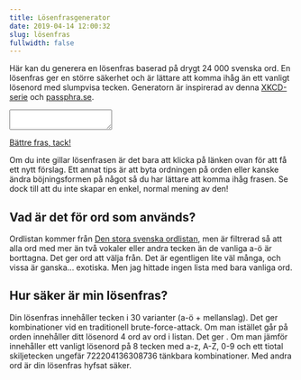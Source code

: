 ```yaml
---
title: Lösenfrasgenerator
date: 2019-04-14 12:00:32
slug: lösenfras
fullwidth: false
---
```


Här kan du generera en lösenfras baserad på drygt 24 000 svenska ord.
En lösenfras ger en större säkerhet och är lättare att komma ihåg än ett vanligt lösenord
med slumpvisa tecken. Generatorn är inspirerad av denna <a href="http://xkcd.com/936/">XKCD-serie</a> och <a href="http://passphra.se">passphra.se</a>.

<textarea id="fras"></textarea>

<a href="#" id="genereraOm">Bättre fras, tack!</a>

Om du inte gillar lösenfrasen är det bara att klicka på länken ovan för att få ett nytt förslag.
Ett annat tips är att byta ordningen på orden eller kanske ändra böjningsformen på något så du har lättare att komma ihåg frasen.
Se dock till att du inte skapar en enkel, normal mening av den!

<aside class="info"><h2>Vad är det för ord som används?</h2><p>Ordlistan kommer från <a href="http://www.dsso.se">Den stora svenska ordlistan</a>, men är filtrerad så att alla ord med mer än två vokaler eller andra tecken än de vanliga a-ö är borttagna. Det ger <span class="antalOrdIListan"></span> ord att välja från. Det är egentligen lite väl många, och vissa är ganska... exotiska. Men jag hittade ingen lista med bara vanliga ord.</p><h2>Hur säker är min lösenfras?</h2><p>Din lösenfras innehåller <span id="antalTecken"></span> tecken i 30 varianter (a-ö + mellanslag). Det ger <span id="teckenkombinationer"></span> kombinationer vid en traditionell brute-force-attack. Om man istället går på orden innehåller ditt lösenord 4 ord av <span class="antalOrdIListan"></span> ord i listan. Det ger <span id="ordkombinationer"></span>. Om man jämför innehåller ett vanligt lösenord på 8 tecken med a-z, A-Z, 0-9 och ett tiotal skiljetecken ungefär 722204136308736 tänkbara kombinationer. Med andra ord är din lösenfras hyfsat säker.</p></aside>

<script>
    window.addEventListener('load', function() {
        var generator = {
            ordlista: {},
            init: function (callback) {
                $.getJSON('/images/losenfras/ord.txt', function (data) {
                    generator.ordlista = data;
                    callback();
                });
            },
            genereraFras: function () {
                var ordlista = generator.ordlista;
                var antalOrd = 4;
                var fras = $('#fras');
                fras.empty();

                for (var i = 1; i <= antalOrd; i++) {
                    var index = Math.floor(Math.random() * (ordlista.length + 1));
                    fras.append(ordlista[index]);
                    if (i < antalOrd)
                        fras.append(' ');
                }
                document.getElementById('fras').select()

                var antalTecken = fras.val().length;
                var teckenkombinationer = Math.pow(30, antalTecken);
                var ordkombinationer = Math.pow(ordlista.length, antalOrd);
                $('#antalTecken').html(antalTecken);
                $('#teckenkombinationer').html(teckenkombinationer);
                $('.antalOrdIListan').html(ordlista.length);
                $('#ordkombinationer').html(ordkombinationer);
            }
        };

        $(function () {
            generator.init(function () {
                generator.genereraFras();
            });

            $('#genereraOm').click(function () {
                //TODO: För gtag istället...
                //_gaq.push(['_trackEvent', 'L�senfras', 'Generera ny']);
                generator.genereraFras()
            });
        });
    });
</script>